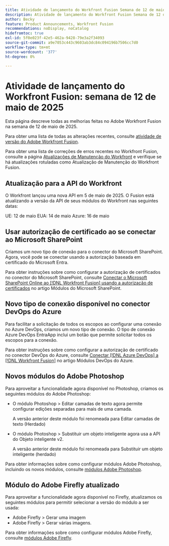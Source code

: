 ```yaml
---
title: Atividade de lançamento do Workfront Fusion Semana de 12 de maio de 2025
description: Atividade de lançamento do Workfront Fusion Semana de 12 de maio de 2025
author: Becky
feature: Product Announcements, Workfront Fusion
recommendations: noDisplay, noCatalog
hidefromtoc: true
exl-id: 5f0e023f-42e5-462a-9428-79e3a2f34093
source-git-commit: a9e7053c443c9603ab3dc84c094196b7506cc7d0
workflow-type: tm+mt
source-wordcount: '377'
ht-degree: 0%

---
```


# Atividade de lançamento do Workfront Fusion: semana de 12 de maio de 2025

Esta página descreve todas as melhorias feitas no Adobe Workfront Fusion na semana de 12 de maio de 2025.

Para obter uma lista de todas as alterações recentes, consulte [atividade de versão do Adobe Workfront Fusion](/help/workfront-fusion/fusion-product-releases/fusion-release-activity.md).

Para obter uma lista de correções de erros recentes no Workfront Fusion, consulte a página [Atualizações de Manutenção do Workfront](https://experienceleague.adobe.com/pt-br/docs/workfront-known-issues/releases/current-updates) e verifique se há atualizações rotuladas como Atualização de Manutenção do Workfront Fusion.

## Atualização para a API do Workfront

O Workfront lançou uma nova API em 5 de maio de 2025. O Fusion está atualizando a versão da API de seus módulos do Workfront nas seguintes datas:

UE: 12 de maio
EUA: 14 de maio
Azure: 16 de maio

## Usar autorização de certificado ao se conectar ao Microsoft SharePoint

Criamos um novo tipo de conexão para o conector do Microsoft SharePoint. Agora, você pode se conectar usando a autorização baseada em certificado do Microsoft Entra.

Para obter instruções sobre como configurar a autorização de certificados no conector do Microsoft SharePoint, consulte [Conectar o Microsoft SharePoint Online ao [!DNL Workfront Fusion] usando a autorização de certificados](/help/workfront-fusion/references/apps-and-modules/third-party-connectors/sharepoint-modules.md#connect-microsoft-sharepoint-online-to-workfront-fusion-using-certificate-authorization) no artigo Módulos do Microsoft SharePoint.

## Novo tipo de conexão disponível no conector DevOps do Azure

Para facilitar a solicitação de todos os escopos ao configurar uma conexão no Azure DevOps, criamos um novo tipo de conexão. O tipo de conexão Azure DevOps EntraApp inclui um botão que permite solicitar todos os escopos para a conexão.

Para obter instruções sobre como configurar a autorização de certificado no conector DevOps do Azure, consulte [Conectar [!DNL Azure DevOps] a [!DNL Workfront Fusion]](/help/workfront-fusion/references/apps-and-modules/third-party-connectors/azure-dev-ops.md#connect-azure-devops-to-workfront-fusion) no artigo Módulos DevOps do Azure.

## Novos módulos do Adobe Photoshop

Para aproveitar a funcionalidade agora disponível no Photoshop, criamos os seguintes módulos do Adobe Photoshop:

* O módulo Photoshop > Editar camadas de texto agora permite configurar edições separadas para mais de uma camada.

  A versão anterior deste módulo foi renomeada para Editar camadas de texto (Herdado)
* O módulo Photoshop > Substituir um objeto inteligente agora usa a API do Objeto inteligente v2.

  A versão anterior deste módulo foi renomeada para Substituir um objeto inteligente (herdado)

Para obter informações sobre como configurar módulos Adobe Photoshop, incluindo os novos módulos, consulte [módulos Adobe Photoshop](/help/workfront-fusion/references/apps-and-modules/adobe-connectors/adobe-photoshop-modules.md).

## Módulo do Adobe Firefly atualizado

Para aproveitar a funcionalidade agora disponível no Firefly, atualizamos os seguintes módulos para permitir selecionar a versão do módulo a ser usada:

* Adobe Firefly > Gerar uma imagem
* Adobe Firefly > Gerar várias imagens.

Para obter informações sobre como configurar módulos Adobe Firefly, consulte [módulos Adobe Firefly](/help/workfront-fusion/references/apps-and-modules/adobe-connectors/adobe-firefly-modules.md).
